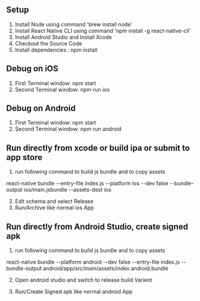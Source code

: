 ## Setup
1. Install Node using command 'brew install node'
2. Install React Native CLI using command 'npm install -g react-native-cli'
3. Install Android Studio and Install Xcode
4. Checkout the Source Code
5. Install dependencies : npm install

## Debug on iOS
1. First Terminal window: npm start
2. Second Terminal window: npm run ios

## Debug on Android
1. First Terminal window: npm start
2. Second Terminal window: npm run android

## Run directly from xcode or build ipa or submit to app store

1. run following command to build js bundle and to copy assets

react-native bundle --entry-file index.js --platform ios --dev false --bundle-output ios/main.jsbundle --assets-dest ios

2. Edit schema and select Release
3. Run/Archive like normal ios App

## Run directly from Android Studio, create signed apk

1. run following command to build js bundle and to copy assets

react-native bundle --platform android --dev false --entry-file index.js --bundle-output android/app/src/main/assets/index.android.bundle

2. Open android studio and switch to release build Varient

3. Run/Create Signed apk like normal android App